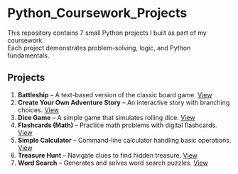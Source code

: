 # Python_Coursework_Projects

This repository contains 7 small Python projects I built as part of my coursework.  
Each project demonstrates problem-solving, logic, and Python fundamentals.  

## Projects

1. **Battleship** – A text-based version of the classic board game. [View](./Battleship/)  
2. **Create Your Own Adventure Story** – An interactive story with branching choices. [View](./CYOA/)  
3. **Dice Game** – A simple game that simulates rolling dice. [View](./DiceGame/)  
4. **Flashcards (Math)** – Practice math problems with digital flashcards. [View](./FlashCards/)  
5. **Simple Calculator** – Command-line calculator handling basic operations. [View](./SimpleCalculator/)  
6. **Treasure Hunt** – Navigate clues to find hidden treasure. [View](./TreasureHunt/)  
7. **Word Search** – Generates and solves word search puzzles. [View](./WordSearch/)  
